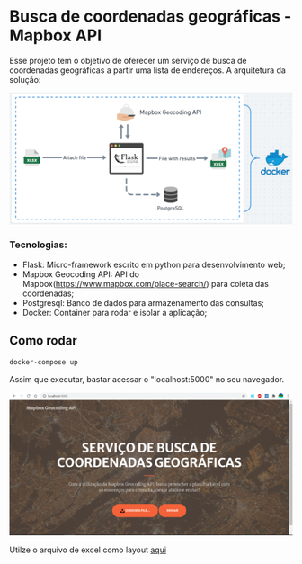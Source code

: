 # Busca de coordenadas geográficas - Mapbox API
 
Esse projeto tem o objetivo de oferecer um serviço de busca de coordenadas geográficas a partir uma lista de endereços. A arquitetura da solução:

![Project_img](img/project_diagram.png)

### Tecnologias:

- Flask: Micro-framework escrito em python para desenvolvimento web;
- Mapbox Geocoding API: API do Mapbox(https://www.mapbox.com/place-search/) para coleta das coordenadas;
- Postgresql: Banco de dados para armazenamento das consultas;
- Docker: Container para rodar e isolar a aplicação;

## Como rodar

```bash
docker-compose up
```
Assim que executar, bastar acessar o "localhost:5000" no seu navegador.

![print_web](img/print_web.png)

Utilze o arquivo de excel como layout [aqui](file/)




